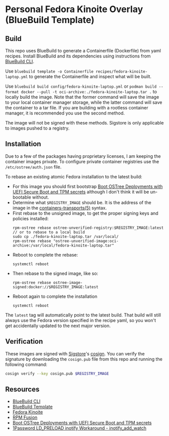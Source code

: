 # Personal Fedora Kinoite Overlay (BlueBuild Template)


## Build

This repo uses BlueBuild to generate a Containerfile (Dockerfile) from yaml recipes.
Install BlueBuild and its dependencies using instructions from [BlueBuild CLI](https://github.com/blue-build/cli).

Use `bluebuild template -o Containerfile recipes/fedora-kinoite-laptop.yml` to generate the Containerfile and inspect what will be built.

Use `bluebuild build config/fedora-kinoite-laptop.yml` or `podman build --format docker --pull -t oci-archive:./fedora-kinoite-laptop.tar .` to locally build the image. Note that the former command will save the image to your local container manager storage, while the latter command will save the container to a tar file. If you are building with a rootless container manager, it is recommended you use the second method.

The image will not be signed with these methods. Sigstore is only applicable to images pushed to a registry.

## Installation

Due to a few of the packages having proprietary licenses, I am keeping the container images private.
To configure private container registries use the `/etc/ostree/auth.json` file.

To rebase an existing atomic Fedora installation to the latest build:

- For this image you should first bootstrap [Boot OSTree Deployments with UEFI Secure Boot and TPM secrets](https://github.com/prydom/finalize-ostree-uki) although I don't think it will be un-bootable without.
- Determine what `$REGISTRY_IMAGE` should be. It is the address of the image in the [containers-transports(5)](https://github.com/containers/image/blob/main/docs/containers-transports.5.md) syntax.
- First rebase to the unsigned image, to get the proper signing keys and policies installed:
  ```
  rpm-ostree rebase ostree-unverified-registry:$REGISTRY_IMAGE:latest
  // or to rebase to a local build
  sudo cp ./fedora-kinoite-laptop.tar /var/local/
  rpm-ostree rebase "ostree-unverified-image:oci-archive:/var/local/fedora-kinoite-laptop.tar"
  ```
- Reboot to complete the rebase:
  ```
  systemctl reboot
  ```
- Then rebase to the signed image, like so:
  ```
  rpm-ostree rebase ostree-image-signed:docker://$REGISTRY_IMAGE:latest
  ```
- Reboot again to complete the installation
  ```
  systemctl reboot
  ```

The `latest` tag will automatically point to the latest build. That build will still always use the Fedora version specified in the recipe yaml, so you won't get accidentally updated to the next major version.

## Verification

These images are signed with [Sigstore](https://www.sigstore.dev/)'s [cosign](https://github.com/sigstore/cosign). You can verify the signature by downloading the `cosign.pub` file from this repo and running the following command:

```bash
cosign verify --key cosign.pub $REGISTRY_IMAGE
```

## Resources

* [BlueBuild CLI](https://github.com/blue-build/cli)
* [BlueBuild Template](https://github.com/blue-build/template)
* [Fedora Kinoite](https://docs.fedoraproject.org/en-US/fedora-kinoite/)
* [RPM Fusion](https://rpmfusion.org/)
* [Boot OSTree Deployments with UEFI Secure Boot and TPM secrets](https://github.com/prydom/finalize-ostree-uki)
* [1Password LD_PRELOAD inotify Workaround - inotify_add_watch](https://github.com/prydom/1password-ldpreload-inotify)

